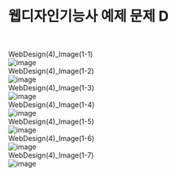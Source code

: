 <h1>웹디자인기능사 예제 문제 D</h1><br>

WebDesign(4)_Image(1-1)<br>
![image](https://github.com/user-attachments/assets/5633828d-981e-4d48-b4c5-ed1441ffb03b)
<br>WebDesign(4)_Image(1-2)<br>
![image](https://github.com/user-attachments/assets/c7946543-b417-4ec3-b360-2bfa7c03cba7)
<br>WebDesign(4)_Image(1-3)<br>
![image](https://github.com/user-attachments/assets/4c77d423-08e2-4c99-ae11-8bea5be20ea0)
<br>WebDesign(4)_Image(1-4)<br>
![image](https://github.com/user-attachments/assets/9ab74f77-0416-47bf-9f20-9ba73457dcc4)
<br>WebDesign(4)_Image(1-5)<br>
![image](https://github.com/user-attachments/assets/8343808a-36fe-40ec-9e5b-12af3206b2f7)
<br>WebDesign(4)_Image(1-6)<br>
![image](https://github.com/user-attachments/assets/903aa71c-5cbb-4b27-9782-cd22f1a02a25)
<br>WebDesign(4)_Image(1-7)<br>
![image](https://github.com/user-attachments/assets/e6849018-bde3-4e31-a717-33284829f099)
